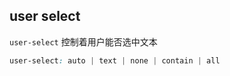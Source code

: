 
## user select
`user-select` 控制着用户能否选中文本

```css
user-select: auto | text | none | contain | all
```